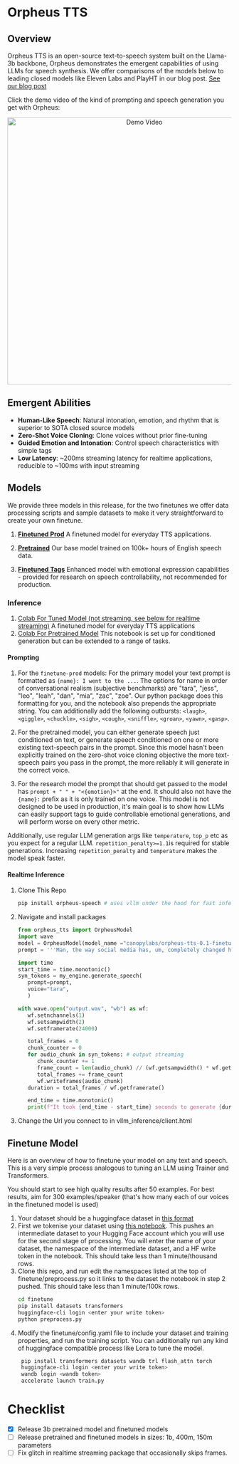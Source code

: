 # Orpheus TTS
## Overview
Orpheus TTS is an open-source text-to-speech system built on the Llama-3b backbone, Orpheus demonstrates the emergent capabilities of using LLMs for speech synthesis. We offer comparisons of the models below to leading closed models like Eleven Labs and PlayHT in our blog post. [See our blog post](https://canopylabs.ai/model-releases)

Click the demo video of the kind of prompting and speech generation you get with Orpheus:

<p align="center">
  <a href="https://youtu.be/NvjnGNXEIp4">
    <img src="https://img.youtube.com/vi/NvjnGNXEIp4/maxresdefault.jpg" alt="Demo Video" width="600">
  </a>
</p>

## Emergent Abilities

- **Human-Like Speech**: Natural intonation, emotion, and rhythm that is superior to SOTA closed source models
- **Zero-Shot Voice Cloning**: Clone voices without prior fine-tuning
- **Guided Emotion and Intonation**: Control speech characteristics with simple tags
- **Low Latency**: ~200ms streaming latency for realtime applications, reducible to ~100ms with input streaming

## Models

We provide three models in this release, for the two finetunes we offer data processing scripts and sample datasets
to make it very straightforward to create your own finetune.

1. [**Finetuned Prod**](https://huggingface.co/canopylabs/orpheus-tts-0.1-finetune-prod) A finetuned model for everyday TTS applications.

1. [**Pretrained**](https://huggingface.co/canopylabs/orpheus-tts-0.1-pretrained) Our base model trained on 100k+ hours of English speech data.
3. [**Finetuned Tags**](https://huggingface.co/canopylabs/orpheus-tts-0.1-emo-instruct) Enhanced model with emotional expression capabilities - provided for research on speech controllability, not recommended for production.

### Inference
1. [Colab For Tuned Model (not streaming, see below for realtime streaming)](https://colab.research.google.com/drive/1KhXT56UePPUHhqitJNUxq63k-pQomz3N?usp=sharing) A finetuned model for everyday TTS applications
2. [Colab For Pretrained Model](https://colab.research.google.com/drive/10v9MIEbZOr_3V8ZcPAIh8MN7q2LjcstS?usp=sharing) This notebook is set up for conditioned generation but can be extended to a range of tasks.



#### Prompting

1. For the `finetune-prod` models: For the primary model your text prompt is formatted as `{name}: I went to the ...`. The options for name in order of conversational realism (subjective benchmarks) are "tara", "jess", "leo", "leah", "dan", "mia", "zac", "zoe". Our python package does this formatting for you, and the notebook also prepends the appropriate string. You can additionally add the following outbursts: `<laugh>`, `<giggle>`, `<chuckle>`, `<sigh>`, `<cough>`, `<sniffle>`, `<groan>`, `<yawn>`, `<gasp>`.

2. For the pretrained model, you can either generate speech just conditioned on text, or generate speech conditioned on one or more existing text-speech pairs in the prompt. Since this model hasn't been explicitly trained on the zero-shot voice cloning objective the more text-speech pairs you pass in the prompt, the more reliably it will generate in the correct voice.

3. For the research model the prompt that should get passed to the model has `prompt + " " + "<{emotion}>"` at the end. It should also not have the `{name}:` prefix as it is only trained on one voice. This model is not designed to be used in production, it's main goal is to show how LLMs can easily support tags to guide controllable emotional generations, and will perform worse on every other metric.


Additionally, use regular LLM generation args like `temperature`, `top_p` etc as you expect for a regular LLM. `repetition_penalty>=1.1`is required for stable generations. Increasing `repetition_penalty` and `temperature` makes the model speak faster.



#### Realtime Inference

1. Clone This Repo
   ```bash
   pip install orpheus-speech # uses vllm under the hood for fast inference
   ```
2. Navigate and install packages
   ```python
   from orpheus_tts import OrpheusModel
   import wave
   model = OrpheusModel(model_name ="canopylabs/orpheus-tts-0.1-finetune-prod")
   prompt = '''Man, the way social media has, um, completely changed how we interact is just wild, right? Like, we're all connected 24/7 but somehow people feel more alone than ever. And don't even get me started on how it's messing with kids' self-esteem and mental health and whatnot.'''

   import time
   start_time = time.monotonic()
   syn_tokens = my_engine.generate_speech(
      prompt=prompt,
      voice="tara",
      )

   with wave.open("output.wav", "wb") as wf:
      wf.setnchannels(1)
      wf.setsampwidth(2)
      wf.setframerate(24000)

      total_frames = 0
      chunk_counter = 0
      for audio_chunk in syn_tokens: # output streaming
         chunk_counter += 1
         frame_count = len(audio_chunk) // (wf.getsampwidth() * wf.getnchannels())
         total_frames += frame_count
         wf.writeframes(audio_chunk)
      duration = total_frames / wf.getframerate()

      end_time = time.monotonic()
      print(f"It took {end_time - start_time} seconds to generate {duration:.2f} seconds of audio")
   ```

4. Change the Url you connect to in vllm_inference/client.html

## Finetune Model

Here is an overview of how to finetune your model on any text and speech.
This is a very simple process analogous to tuning an LLM using Trainer and Transformers.

You should start to see high quality results after 50 examples. For best results, aim for 300 examples/speaker (that's how many each of our voices in the finetuned model is used)

1. Your dataset should be a huggingface dataset in [this format](https://huggingface.co/datasets/canopylabs/zac-sample-dataset)
2. First we tokenise your dataset using [this notebook](https://colab.research.google.com/drive/1wg_CPCA-MzsWtsujwy-1Ovhv-tn8Q1nD?usp=sharing). This pushes an intermediate dataset to your Hugging Face account which you will use for the second stage of processing. You will enter the name of your dataset, the namespace of the intermediate dataset, and a HF write token in the notebook. This should take less than 1 minute/thousand rows.
3. Clone this repo, and run edit the namespaces listed at the top of finetune/preprocess.py so it links to the dataset the notebook in step 2 pushed. This should take less than 1 minute/100k rows.
   ```bash
   cd finetune
   pip install datasets transformers
   huggingface-cli login <enter your write token>
   python preprocess.py
   ```
4. Modify the finetune/config.yaml file to include your dataset and training properties, and run the training script. You can additionally run any kind of huggingface compatible process like Lora to tune the model.
   ```bash
    pip install transformers datasets wandb trl flash_attn torch
    huggingface-cli login <enter your write token>
    wandb login <wandb token>
    accelerate launch train.py
   ```

# Checklist

- [x] Release 3b pretrained model and finetuned models
- [ ] Release pretrained and finetuned models in sizes: 1b, 400m, 150m parameters
- [ ] Fix glitch in realtime streaming package that occasionally skips frames.
